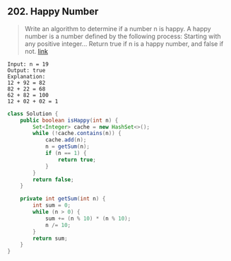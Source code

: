 ## 202. Happy Number
> Write an algorithm to determine if a number n is happy. A happy number is a number defined by the following process: Starting with any positive integer... Return true if n is a happy number, and false if not. [link](https://leetcode.com/problems/happy-number/)
```
Input: n = 19
Output: true
Explanation:
12 + 92 = 82
82 + 22 = 68
62 + 82 = 100
12 + 02 + 02 = 1
```
```java
class Solution {
    public boolean isHappy(int n) {
        Set<Integer> cache = new HashSet<>();
		while (!cache.contains(n)) {
			cache.add(n);
			n = getSum(n);
            if (n == 1) {
                return true;
            }
        }
        return false;
    }

    private int getSum(int n) {
        int sum = 0;
        while (n > 0) {
            sum += (n % 10) * (n % 10);
            n /= 10;
        }
        return sum;
    }
}
```